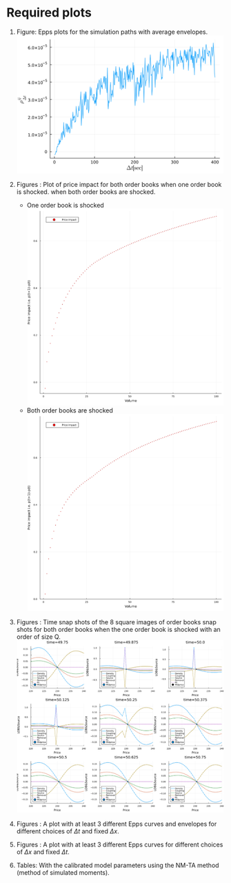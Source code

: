 # Required plots

1. Figure: Epps plots for the simulation paths with average envelopes.
![Epps Plot](Epps.png)

2. Figures : Plot of price impact for both order books when one order book is shocked. when both order books are shocked.

    - One order book is shocked
![](PriceImpactOneShock.png)
    - Both order books are shocked
![](PriceImpactBothShock.png)

3. Figures  : Time snap shots of the 8 square images of order books snap shots for both order books when the one order book is shocked with an order of size Q.
![](PriceSurfaceOneShock.png)

4. Figures  : A plot with at least 3 different Epps curves and envelopes for different choices of $\Delta t$ and fixed $\Delta x$.

5. Figures  : A plot with at least 3 different Epps curves for different choices of $\Delta x$ and fixed $\Delta t$.

6. Tables: With the calibrated model parameters using the NM-TA method (method of simulated moments).

